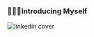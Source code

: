 ### 🙋🏻‍♀Introducing Myself 

![linkedin cover](https://github.com/snehapaherwar/snehapaherwar/assets/141404143/9118db8f-feff-488c-9c20-7cf8d4ae06a9)



<!--
**snehapaherwar/snehapaherwar** is a ✨ _special_ ✨ repository because its `README.md` (this file) appears on your GitHub profile.

Here are some ideas to get you started:

- 🔭 I’m currently working on ...
- 🌱 I’m currently learning ...
- 👯 I’m looking to collaborate on ...
- 🤔 I’m looking for help with ...
- 💬 Ask me about ...
- 📫 How to reach me: ...
- 😄 Pronouns: ...
- ⚡ Fun fact: ...
-->
